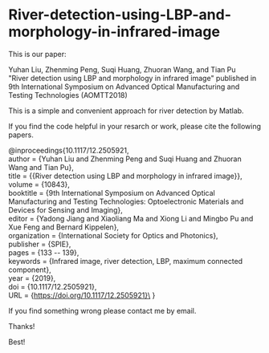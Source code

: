 # River-detection-using-LBP-and-morphology-in-infrared-image
This is our paper:

Yuhan Liu, Zhenming Peng, Suqi Huang, Zhuoran Wang, and Tian Pu \
"River detection using LBP and morphology in infrared image" published in \
9th International Symposium on Advanced Optical Manufacturing and Testing Technologies (AOMTT2018) 

This is a simple and convenient approach for river detection by Matlab. 

If you find the code helpful in your resarch or work, please cite the following papers.

@inproceedings{10.1117/12.2505921,\
author = {Yuhan Liu and Zhenming Peng and Suqi Huang and Zhuoran  Wang and Tian Pu},\
title = {{River detection using LBP and morphology in infrared image}},\
volume = {10843},\
booktitle = {9th International Symposium on Advanced Optical Manufacturing and Testing Technologies: Optoelectronic Materials and Devices for Sensing and Imaging},\
editor = {Yadong Jiang and Xiaoliang Ma and Xiong Li and Mingbo Pu and Xue Feng and Bernard Kippelen},\
organization = {International Society for Optics and Photonics},\
publisher = {SPIE},\
pages = {133 -- 139},\
keywords = {Infrared image, river detection, LBP, maximum connected component},\
year = {2019},\
doi = {10.1117/12.2505921},\
URL = {https://doi.org/10.1117/12.2505921}\
}

If you find something wrong please contact me by email.

Thanks!

Best!
